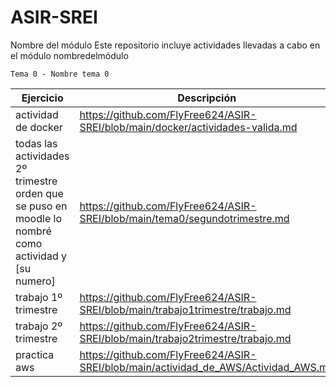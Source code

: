 # ASIR-SREI
Nombre del módulo
Este repositorio incluye actividades llevadas a cabo en el módulo nombredelmódulo


    Tema 0 - Nombre tema 0
  
| Ejercicio   | Descripción   |
| ----------- | ------------- |
| actividad de docker |     https://github.com/FlyFree624/ASIR-SREI/blob/main/docker/actividades-valida.md        |
| todas las actividades 2º trimestre orden que se puso en moodle lo nombré como actividad y [su numero]  |  https://github.com/FlyFree624/ASIR-SREI/blob/main/tema0/segundotrimestre.md         |
| trabajo 1º trimestre |    https://github.com/FlyFree624/ASIR-SREI/blob/main/trabajo1trimestre/trabajo.md           |
| trabajo 2º trimestre|   https://github.com/FlyFree624/ASIR-SREI/blob/main/trabajo2trimestre/trabajo.md            |
| practica aws | https://github.com/FlyFree624/ASIR-SREI/blob/main/actividad_de_AWS/Actividad_AWS.md          |

